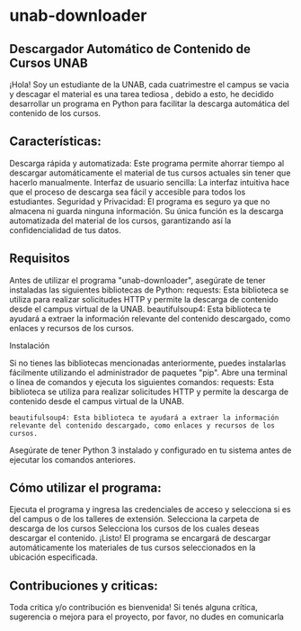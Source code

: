 # unab-downloader
## Descargador Automático de Contenido de Cursos UNAB
¡Hola! Soy un estudiante de la UNAB, cada cuatrimestre el campus se vacia y descagar el material es una tarea tediosa , debido a esto, he decidido desarrollar un programa en Python para facilitar la descarga automática del contenido de los cursos.

## Características:
Descarga rápida y automatizada: Este programa permite ahorrar tiempo al descargar automáticamente el material de tus cursos actuales sin tener que hacerlo manualmente.
Interfaz de usuario sencilla: La interfaz intuitiva hace que el proceso de descarga sea fácil y accesible para todos los estudiantes.
Seguridad y Privacidad: El programa es seguro ya que no almacena ni guarda ninguna información. Su única función es la descarga automatizada del material de los cursos, garantizando así la confidencialidad de tus datos.

## Requisitos

Antes de utilizar el programa "unab-downloader", asegúrate de tener instaladas las siguientes bibliotecas de Python:
requests: Esta biblioteca se utiliza para realizar solicitudes HTTP y permite la descarga de contenido desde el campus virtual de la UNAB.
beautifulsoup4: Esta biblioteca te ayudará a extraer la información relevante del contenido descargado, como enlaces y recursos de los cursos.

Instalación

Si no tienes las bibliotecas mencionadas anteriormente, puedes instalarlas fácilmente utilizando el administrador de paquetes "pip". Abre una terminal o línea de comandos y ejecuta los siguientes comandos:
    requests: Esta biblioteca se utiliza para realizar solicitudes HTTP y permite la descarga de contenido desde el campus virtual de la UNAB.

    beautifulsoup4: Esta biblioteca te ayudará a extraer la información relevante del contenido descargado, como enlaces y recursos de los cursos.


Asegúrate de tener Python 3 instalado y configurado en tu sistema antes de ejecutar los comandos anteriores.

## Cómo utilizar el programa:

Ejecuta el programa y ingresa las credenciales de acceso y selecciona si es del campus o de los talleres de extensión.
Selecciona la carpeta de descarga de los cursos
Selecciona los cursos de los cuales deseas descargar el contenido.
¡Listo! El programa se encargará de descargar automáticamente los materiales de tus cursos seleccionados en la ubicación especificada.

## Contribuciones y criticas:
Toda critica y/o contribución es bienvenida!  Si tenés alguna crítica, sugerencia o mejora para el proyecto, por favor, no dudes en comunicarla
